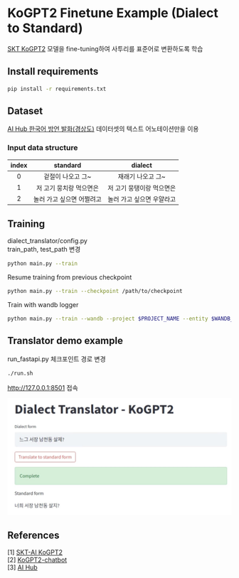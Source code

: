 # KoGPT2 Finetune Example  (Dialect to Standard)
[SKT KoGPT2](https://github.com/SKT-AI/KoGPT2) 모델을 fine-tuning하여 사투리를 표준어로 변환하도록 학습

## Install requirements
```bash
pip install -r requirements.txt
```

## Dataset
[AI Hub 한국어 방언 발화(경상도)](https://aihub.or.kr/aidata/33981) 데이터셋의 텍스트 어노테이션만을 이용

### Input data structure
|index|standard|dialect|
|:---:|:---:|:---:|
|0|겉절이 나오고 그~|재래기 나오고 그~|
|1|저 고기 뭉치랑 먹으면은|저 고기 뭉탱이랑 먹으면은|
|2|놀러 가고 싶으면 어쩔려고|놀러 가고 싶으면 우얄라고|

## Training

dialect_translator/config.py  
train_path, test_path 변경

```bash
python main.py --train
```

Resume training from previous checkpoint
```bash
python main.py --train --checkpoint /path/to/checkpoint
```

Train with wandb logger
```bash
python main.py --train --wandb --project $PROJECT_NAME --entity $WANDB_ENTITY --name $EXPERIMENT_NAME
```

## Translator demo example
run_fastapi.py 체크포인트 경로 변경

```bash
./run.sh
```

http://127.0.0.1:8501 접속

![img1](./assets/img1.jpg)

## References
[1] [SKT-AI KoGPT2](https://github.com/SKT-AI/KoGPT2)  
[2] [KoGPT2-chatbot](https://github.com/haven-jeon/KoGPT2-chatbot)  
[3] [AI Hub](https://aihub.or.kr/)
